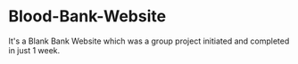 # Blood-Bank-Website
It's a Blank Bank Website which was a group project initiated and completed in just 1 week.
